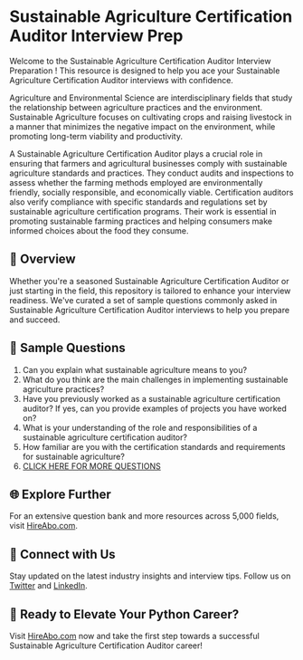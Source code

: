 # Sustainable Agriculture Certification Auditor Interview Prep

Welcome to the Sustainable Agriculture Certification Auditor Interview Preparation ! This resource is designed to help you ace your Sustainable Agriculture Certification Auditor interviews with confidence.

Agriculture and Environmental Science are interdisciplinary fields that study the relationship between agriculture practices and the environment. Sustainable Agriculture focuses on cultivating crops and raising livestock in a manner that minimizes the negative impact on the environment, while promoting long-term viability and productivity. 

A Sustainable Agriculture Certification Auditor plays a crucial role in ensuring that farmers and agricultural businesses comply with sustainable agriculture standards and practices. They conduct audits and inspections to assess whether the farming methods employed are environmentally friendly, socially responsible, and economically viable. Certification auditors also verify compliance with specific standards and regulations set by sustainable agriculture certification programs. Their work is essential in promoting sustainable farming practices and helping consumers make informed choices about the food they consume.

## 🚀 Overview

Whether you're a seasoned Sustainable Agriculture Certification Auditor or just starting in the field, this repository is tailored to enhance your interview readiness. We've curated a set of sample questions commonly asked in Sustainable Agriculture Certification Auditor interviews to help you prepare and succeed.

## 📝 Sample Questions

1. Can you explain what sustainable agriculture means to you?
2. What do you think are the main challenges in implementing sustainable agriculture practices?
3. Have you previously worked as a sustainable agriculture certification auditor? If yes, can you provide examples of projects you have worked on?
4. What is your understanding of the role and responsibilities of a sustainable agriculture certification auditor?
5. How familiar are you with the certification standards and requirements for sustainable agriculture?
6. [CLICK HERE FOR MORE QUESTIONS](https://hireabo.com/job/10_4_28/Sustainable%20Agriculture%20Certification%20Auditor)

## 🌐 Explore Further

For an extensive question bank and more resources across 5,000 fields, visit [HireAbo.com](https://www.hireabo.com).

## 📱 Connect with Us

Stay updated on the latest industry insights and interview tips. Follow us on [Twitter](https://twitter.com/hireabo) and [LinkedIn](https://www.linkedin.com/in/hire-abo-3609972a8/).

## 🚀 Ready to Elevate Your Python Career?

Visit [HireAbo.com](https://www.hireabo.com) now and take the first step towards a successful Sustainable Agriculture Certification Auditor career!